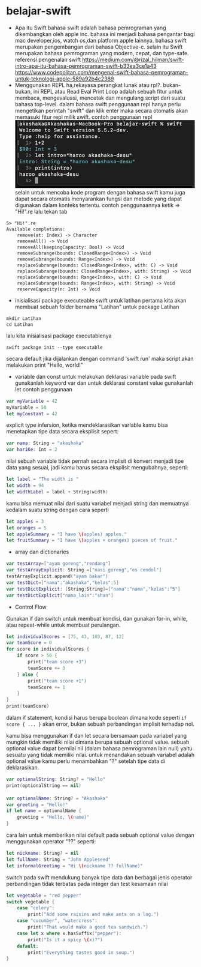 # belajar-swift
- Apa itu Swift
bahasa swift adalah bahasa pemrograman yang dikembangkan oleh apple inc. bahasa ini menjadi bahasa pengantar bagi mac developer,ios, watch os,dan platform apple lainnya. bahasa swift merupakan pengembangan dari bahasa Objective-c. selain itu Swift merupakan bahasa pemrograman yang modern, cepat, dan type-safe.
referensi pengenalan swift
https://medium.com/@rizal_hilman/swift-intro-apa-itu-bahasa-pemrograman-swift-b33ea3ce1a43
https://www.codepolitan.com/mengenal-swift-bahasa-pemrograman-untuk-teknologi-apple-589a92b4c2389
- Menggunakan REPL 
ha,rekayasa perangkat lunak atau rpl?. bukan-bukan, ini REPL atau Read Eval Print Loop adalah sebuah fitur untuk membaca, mengevaluasi, mencetak dan mengulang script dari suatu bahasa top-level. dalam bahasa swift penggunaan repl hanya perlu mengetikan perintah "swift" dan klik enter maka secara otomatis akan memasuki fitur repl milik swift.
contoh penggunaan repl
![Screenshot](screenshots/repl.png)
selain untuk mencoba kode program dengan bahasa swift kamu juga dapat secara otomatis menyarankan fungsi dan metode yang dapat digunakan dalam konteks tertentu. contoh penggunaannya
ketik => "Hi!".re 
lalu tekan tab
```
5> "Hi!".re
Available completions:
	remove(at: Index) -> Character
	removeAll() -> Void
	removeAll(keepingCapacity: Bool) -> Void
	removeSubrange(bounds: ClosedRange<Index>) -> Void
	removeSubrange(bounds: Range<Index>) -> Void
	replaceSubrange(bounds: ClosedRange<Index>, with: C) -> Void
	replaceSubrange(bounds: ClosedRange<Index>, with: String) -> Void
	replaceSubrange(bounds: Range<Index>, with: C) -> Void
	replaceSubrange(bounds: Range<Index>, with: String) -> Void
	reserveCapacity(n: Int) -> Void

```
- inisialisasi package executeable swift
untuk latihan pertama kita akan membuat sebuah folder bernama "Latihan" untuk package Latihan
```
mkdir Latihan
cd Latihan
```
lalu kita inisialisasi package executablenya
```
swift package init --type executable
```
secara default jika dijalankan dengan command 'swift run' maka script akan melakukan print "Hello, world!"

- variable dan const 
untuk melakukan deklarasi variable pada swift gunakanlah keyword var dan untuk deklarasi constant value gunakanlah let
contoh penggunaan
```swift
var myVariable = 42
myVariable = 50
let myConstant = 42
```
explicit type infersion, ketika mendeklarasikan variable kamu bisa menetapkan tipe data secara eksplisit sepert:
```swift
var nama: String = "akashaka"
var hariKe: Int = 2
```
nilai sebuah variable tidak pernah secara implisit di konvert menjadi tipe data yang sesuai, jadi kamu harus secara eksplisit mengubahnya, seperti:
```swift
let label = "The width is "
let width = 94
let widthLabel = label + String(width)
```
kamu bisa memuat nilai dari suatu variabel menjadi string dan memuatnya kedalam suatu string dengan cara seperti
```swift
let apples = 3
let oranges = 5
let appleSummary = "I have \(apples) apples."
let fruitSummary = "I have \(apples + oranges) pieces of fruit."
```

- array dan dictionaries
```swift
var testArray=["ayam goreng","rendang"]
var testArrayExplicit: String =["nasi goreng","es cendol"]
testArrayExplicit.append("ayam bakar")
var testDict=["nama":"akashaka","kelas":5]
var testDictExplicit: [String:String]=["nama":"nama","kelas":"5"]
var testDictExplicit["nama_lain":"shan"]
```

- Control Flow

Gunakan if dan switch untuk membuat kondisi, dan gunakan for-in, while, atau repeat-while untuk membuat perulangan. 
```swift
let individualScores = [75, 43, 103, 87, 12]
var teamScore = 0
for score in individualScores {
    if score > 50 {
        print("team score +3")
        teamScore += 3
    } else {
        print("team score +1")
        teamScore += 1
    }
}
print(teamScore)
```

dalam if statement, kondisi harus berupa boolean dimana kode seperti ```if score { ... }``` akan error, bukan sebuah perbandingan implisit terhadap nol.

kamu bisa menggunakan if dan let secara bersamaan pada variabel yang mungkin tidak memiliki nilai dimana berupa sebuah optional value. sebuah optional value dapat bernilai nil (dalam bahasa pemrograman lain null) yaitu sesuatu yang tidak memiliki nilai. untuk menandakan sebuah variabel adalah optional value kamu perlu menambahkan "?" setelah tipe data di deklarasikan.
```swift
var optionalString: String? = "Hello"
print(optionalString == nil)

var optionalName: String? = "Akashaka"
var greeting = "Hello!"
if let name = optionalName {
    greeting = "Hello, \(name)"
}
```
cara lain untuk memberikan nilai default pada sebuah optional value dengan menggunakan operator "??" seperti:
```swift
let nickname: String? = nil
let fullName: String = "John Appleseed"
let informalGreeting = "Hi \(nickname ?? fullName)"
```
switch pada swift mendukung banyak tipe data dan berbagai jenis operator perbandingan tidak terbatas pada integer dan test kesamaan nilai

```swift
let vegetable = "red pepper"
switch vegetable {
    case "celery":
        print("Add some raisins and make ants on a log.")
    case "cucumber", "watercress":
        print("That would make a good tea sandwich.")
    case let x where x.hasSuffix("pepper"):
        print("Is it a spicy \(x)?")
    default:
        print("Everything tastes good in soup.")
}
```


